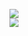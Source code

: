 [![](https://img.shields.io/badge/Made%20With-Github%20Spray-lightgrey.svg?style=for-the-badge&logo=github)](https://github.com/Annihil/github-spray#3264)  
[![](https://i.imgur.com/2DrTn0Z.gif)](https://github.com/Annihil/github-spray)